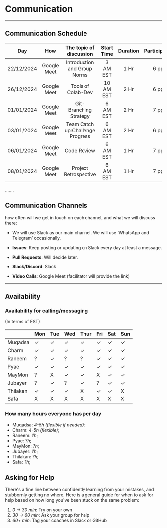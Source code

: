 <!--
    this template is for inspiration, feel free to change it however you like!

    Careful! be sure to protect your privacy when filling out this document
        everything you write here will be public
        so share only what you are comfortable sharing online
        you can share the rest in confidence with you group by another channel
-->

# Communication

______________________________________________________________________

## Communication Schedule

| Day | How | The topic of discussion | Start Time | Duration| Participants |
| ----| :---: | :----: | :----: | :----: | :----: |
|22/12/2024|Google Meet|Introduction and Group Norms|3 AM EST|1 Hr|6 ppl|
|26/12/2024|Google Meet|Tools of Colab-Dev|10 AM EST|2 Hr|6 ppl|
|01/01/2024|Google Meet|Git-Branching Strategy|6 AM EST|2 Hr|7 ppl|
|03/01/2024|Google Meet|Team Catch up:Challenge Progress|6 AM EST|2 Hr|6 ppl|
|06/01/2024|Google Meet|Code Review|6 AM EST|1 Hr|7 ppl|
|08/01/2024|Google Meet|Project Retrospective|6 AM EST|1 Hr|7 ppl|

.......

## Communication Channels

how often will we get in touch on each channel, and what we will discuss there:

- We will use Slack as our main channel. We will use ‘WhatsApp and Telegram’ occasionally.

- **Issues**: Keep posting or updating on Slack every day at least a message.
- **Pull Requests**: Will decide later.
- **Slack/Discord**: Slack
- **Video Calls**: Google Meet (facilitator will provide the link)

______________________________________________________________________

## Availability

### Availability for calling/messaging

(In terms of EST)

|          | Mon | Tue | Wed | Thur | Fri | Sat | Sun |
|----------|-----|-----|-----|------|-----|-----|-----|
| Muqadsa  | ✓   | ✓   | ✓  | ✓    | ✓   | ✓   | ✓ |
| Charm    | ✓   | ✓   | ✓  | ✓    | ✓   | ✓   | ✓ |
| Raneem   | ?   | ✓   | ?   | ?    | ✓   | ✓   | ✓ |
| Pyae     | ✓   | ✓   | ✓  | ✓   | ✓   | ✓   | ✓  |
| MayMon   | ?   | X   | ✓   | ✓   | X   | ✓   | ✓  |
| Jubayer  | ?   | ✓   | ?   | ✓   | ?   | ✓   | ✓  |
| Thilakan | ✓   | ✓   | ✓  | X    | ✓   | ✓   | X  |
| Safa     | X   | X   | X   | X    | X   | X   | X   |

### How many hours everyone has per day

- Muqadsa: _4-5h (flexible if needed)_;
- Charm: _4-5h (flexible)_;
- Raneem: _?h_;
- Pyae: _?h_;
- MayMon: _?h_;
- Jubayer: _?h_;
- Thilakan: _?h_;
- Safa: _?h_;

## Asking for Help

There's a fine line between confidently learning from your mistakes, and
stubbornly getting no where. Here is a general guide for when to ask for help
based on how long you've been stuck on the same problem:

1. _0 -> 30 min_: Try on your own
1. _30 -> 60 min_: Ask your group for help
1. _60+ min_: Tag your coaches in Slack or GitHub
